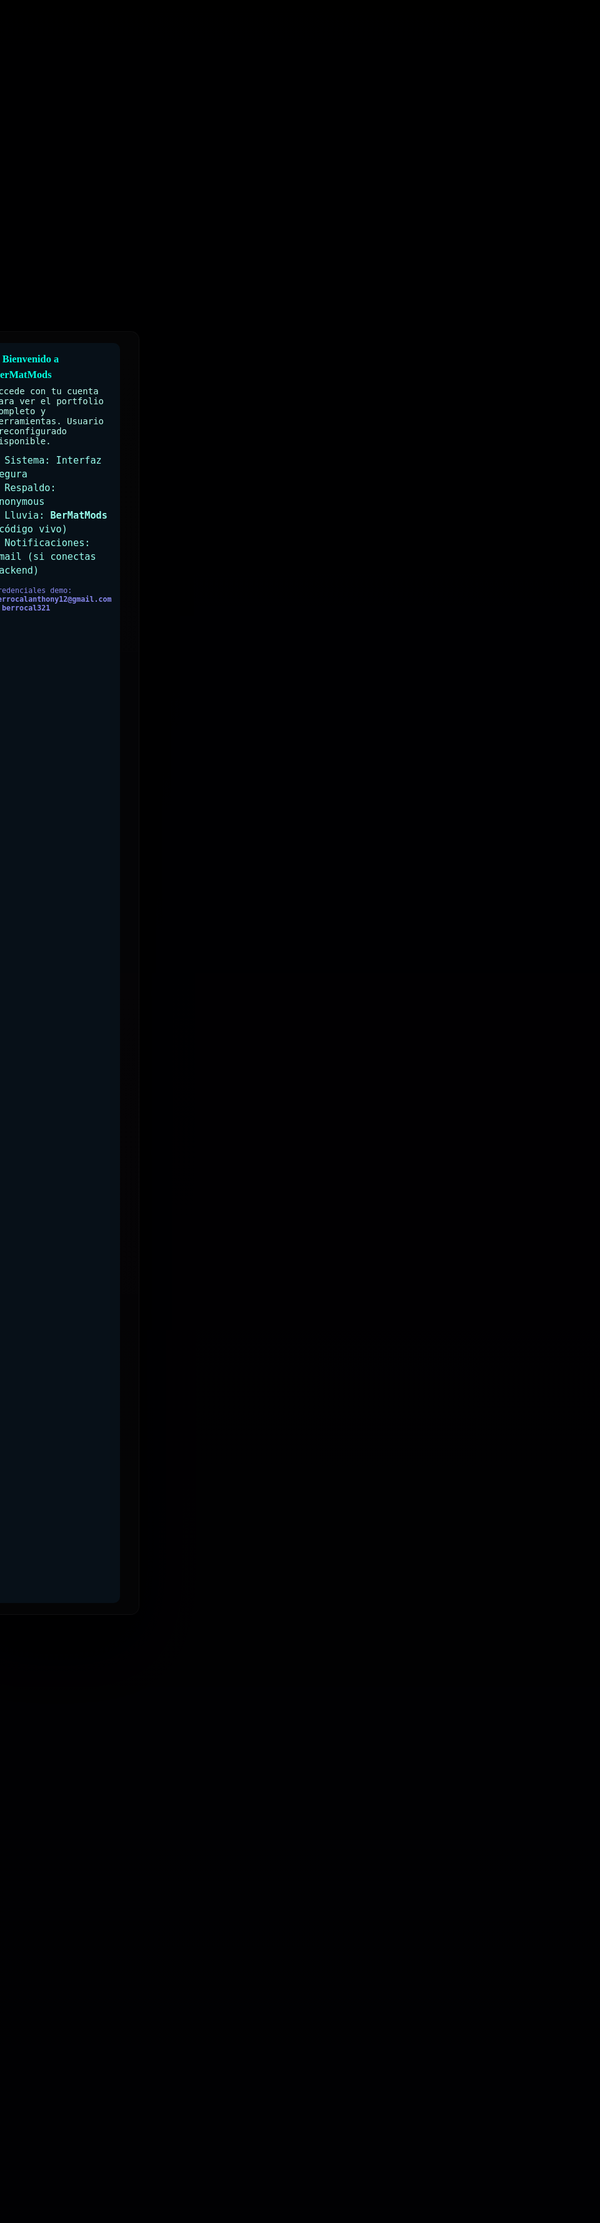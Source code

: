 <!doctype html>
<html lang="es">
<head>
  <meta charset="utf-8" />
  <meta name="viewport" content="width=device-width,initial-scale=1" />
  <title>⚡ BerMatMods • Anth'Zz Berrocal ⚡</title>
  <meta name="description" content="BerMatMods - Portfolio: bots, automatizaciones, ciberseguridad e IA.">
  <link href="https://fonts.googleapis.com/css2?family=Orbitron:wght@600;700&family=Space+Grotesk:wght@400;600&display=swap" rel="stylesheet">
  <style>
    :root{
      --bg:#05050a;
      --card:rgba(255,255,255,0.03);
      --neon:#00ffe1;
      --accent:#8a2be2;
      --muted:#9fe;
      --maxw:1150px;
      --auth-email: 'berrocalanthony12@gmail.com';
    }
    *{box-sizing:border-box}
    html,body{height:100%;margin:0;background:linear-gradient(180deg,#03030a,#0f0c29 50%,#141126 100%);color:#eaf9f9;font-family:'Space Grotesk',system-ui,Arial;}
    a{color:inherit;text-decoration:none}
    /* canvases (matrix & particles) */
    canvas{position:fixed;inset:0;z-index:0;pointer-events:none;display:block}
    /* wrapper */
    .wrap{max-width:var(--maxw);margin:28px auto;padding:18px;position:relative;z-index:3}
    /* header */
    .header{display:flex;justify-content:space-between;align-items:center;gap:12px;padding:12px 16px;border-radius:12px;background:linear-gradient(90deg, rgba(255,255,255,0.02), transparent);border:1px solid rgba(255,255,255,0.03);box-shadow:0 20px 60px rgba(0,0,0,0.65)}
    .brand{display:flex;gap:12px;align-items:center}
    .logo{font-family:'Orbitron';font-size:1.6rem;color:var(--neon);padding:8px 12px;border-radius:10px;background:linear-gradient(90deg, rgba(255,255,255,0.02), transparent)}
    .meta{font-family:'Space Grotesk';color:var(--muted);font-size:0.95rem}
    .cta-row{display:flex;gap:10px;align-items:center}
    .btn{padding:10px 14px;border-radius:10px;border:none;cursor:pointer;font-weight:700}
    .btn-primary{background:linear-gradient(90deg,var(--neon),#00bfff);color:#001}
    .btn-ghost{background:transparent;border:1px solid rgba(255,255,255,0.06);color:#e6f9f9}
    /* hero */
    .hero{display:grid;grid-template-columns:320px 1fr;gap:20px;margin-top:18px;align-items:start}
    .card{background:var(--card);padding:16px;border-radius:12px;border:1px solid rgba(255,255,255,0.03);box-shadow:0 20px 60px rgba(0,0,0,0.6)}
    .photo{width:300px;height:300px;border-radius:12px;object-fit:cover;border:3px solid rgba(0,0,0,0.35);display:block}
    .hero-title{font-family:'Orbitron';font-size:2.4rem;color:var(--neon);margin:6px 0}
    .subtitle{font-size:1.05rem;color:#dff9f8;margin-bottom:10px}
    .badge{display:inline-block;padding:8px 12px;border-radius:999px;background:linear-gradient(90deg,rgba(255,255,255,0.02),transparent);font-family:'Space Grotesk';margin:6px 6px 0 0}
    .detail{font-size:1.02rem;line-height:1.6;color:#eafdfc}
    /* sections */
    .section{margin-top:26px}
    h2{font-family:'Orbitron';font-size:1.8rem;color:var(--neon);text-align:center;margin-bottom:12px}
    .info-box{background:linear-gradient(180deg, rgba(255,255,255,0.02), rgba(255,255,255,0.01));padding:18px;border-radius:12px;border:1px solid rgba(255,255,255,0.03);box-shadow:0 10px 40px rgba(0,0,0,0.6);font-size:1.05rem}
    .grid-3{display:grid;grid-template-columns:repeat(3,1fr);gap:14px;margin-top:14px}
    .proj{padding:14px;border-radius:10px;background:linear-gradient(180deg, rgba(255,255,255,0.01),transparent);transition:transform .28s}
    .proj:hover{transform:translateY(-8px)}
    .proj h3{font-family:'Orbitron';margin:0 0 8px 0;color:var(--accent)}
    .tag{display:inline-block;background:rgba(255,255,255,0.03);padding:6px 10px;border-radius:999px;margin-right:8px;font-family:'Space Grotesk';font-size:0.9rem}
    /* socials */
    .socials{display:flex;gap:10px;flex-wrap:wrap;align-items:center}
    .socials a{display:inline-flex;align-items:center;gap:8px;padding:8px 12px;border-radius:10px;text-decoration:none;background:linear-gradient(90deg,rgba(255,255,255,0.02),transparent);border:1px solid rgba(255,255,255,0.02)}
    .socials img{width:28px;height:28px}
    /* footer */
    footer{margin-top:30px;padding:18px;text-align:center;color:#bcd}
    /* fullscreen login overlay */
    #screenLogin{position:fixed;inset:0;background:linear-gradient(180deg, rgba(0,0,0,0.95), rgba(0,0,0,0.92));z-index:999;display:flex;align-items:center;justify-content:center;padding:20px}
    #loginCard{width:100%;max-width:980px;background:linear-gradient(180deg, rgba(255,255,255,0.02), rgba(255,255,255,0.01));border-radius:14px;padding:18px;border:1px solid rgba(255,255,255,0.04);display:grid;grid-template-columns:1fr 1fr;gap:12px;box-shadow:0 50px 120px rgba(0,0,0,0.9)}
    .consoleLeft{background:#071018;padding:14px;border-radius:10px;color:#7ef9e0;font-family:'Space Grotesk', monospace;min-height:260px}
    .formRight{padding:8px;display:flex;flex-direction:column;gap:10px;align-items:stretch}
    .formRight input{padding:12px;border-radius:8px;border:none;background:rgba(255,255,255,0.03);color:#e8f9f9;font-size:1rem}
    .oauthButtons{display:flex;gap:8px}
    .smallLink{font-size:0.9rem;color:var(--neon);cursor:pointer}
    /* error animation */
    .shake{animation:shake .5s}
    @keyframes shake{0%{transform:translateX(0)}25%{transform:translateX(-8px)}50%{transform:translateX(8px)}75%{transform:translateX(-6px)}100%{transform:translateX(0)}}
    .errorText{color:#ff6b6b;font-weight:700;margin-top:6px}
    /* responsive */
    @media(max-width:940px){
      .hero{grid-template-columns:1fr}
      #loginCard{grid-template-columns:1fr;max-width:420px}
      .photo{width:240px;height:240px;margin:0 auto}
    }
  </style>
</head>
<body>
  <!-- CANVASES -->
  <canvas id="matrixCanvas"></canvas>
  <canvas id="particlesCanvas"></canvas>

  <!-- FULLSCREEN LOGIN -->
  <div id="screenLogin" role="dialog" aria-modal="true">
    <div id="loginCard" aria-label="Login Card">
      <div class="consoleLeft">
        <h3 style="font-family:Orbitron;color:var(--neon);margin:0 0 8px 0">⚡ Bienvenido a BerMatMods</h3>
        <p style="margin:6px 0;color:#bfe">Accede con tu cuenta para ver el portfolio completo y herramientas. Usuario preconfigurado disponible.</p>
        <div id="consoleLines" style="margin-top:12px;font-size:0.95rem;line-height:1.45;color:#9fe">
          <div>» Sistema: Interfaz segura</div>
          <div>» Respaldo: Anonymous</div>
          <div>» Lluvia: <strong>BerMatMods</strong> (código vivo)</div>
          <div>» Notificaciones: Gmail (si conectas backend)</div>
        </div>
        <div style="margin-top:14px">
          <small style="color:#88e">Credenciales demo: <strong>berrocalanthony12@gmail.com</strong> / <strong>berrocal321</strong></small>
        </div>
      </div>

      <div class="formRight">
        <h3 style="font-family:Orbitron;color:var(--neon);margin:0">Iniciar sesión</h3>

        <form id="authForm" autocomplete="off">
          <input id="emailField" type="email" placeholder="Correo electrónico" required>
          <input id="passField" type="password" placeholder="Contraseña" required>
          <div style="display:flex;gap:8px">
            <button type="submit" class="btn btn-primary" style="flex:1">Entrar</button>
            <button id="showRegisterBtn" type="button" class="btn btn-ghost" style="flex:1">Registrarse</button>
          </div>
        </form>

        <div id="errorBox" style="height:28px"></div>

        <div style="display:flex;justify-content:space-between;align-items:center;margin-top:8px">
          <a id="forgotBtn" class="smallLink">¿Olvidaste tu contraseña?</a>
          <div class="oauthButtons" style="margin-left:auto">
            <button class="btn" onclick="oauth('google')" style="background:linear-gradient(90deg,#ff4b2b,#ff416c);color:#fff">Google</button>
            <button class="btn" onclick="oauth('facebook')" style="background:linear-gradient(90deg,#1877f2,#4c69ba);color:#fff">Facebook</button>
          </div>
        </div>

        <small style="color:#9ee;display:block;margin-top:10px">Al iniciar sesión correctamente verás el sitio completo. (Este login es local; para producción debes integrar backend).</small>
        <div style="margin-top:8px;display:flex;gap:8px">
          <button id="enterAsGuest" class="btn btn-ghost" style="flex:1">Entrar como visitante</button>
          <a href="#mainContent" id="skipLogin" class="btn btn-ghost" style="flex:1;text-align:center">Ver demo</a>
        </div>
      </div>
    </div>
  </div>

  <!-- MAIN CONTENT -->
  <div class="wrap" id="mainContent" style="opacity:0;transform:translateY(12px);transition:all .6s ease">
    <div class="header">
      <div class="brand">
        <div class="logo">⚡ BerMatMods ⚡</div>
        <div>
          <div class="meta">Anth'Zz Berrocal — Líder & Desarrollador</div>
          <div class="meta">Andahuaylas · Perú · Respaldo: <strong style="color:var(--neon)">Anonymous</strong></div>
        </div>
      </div>
      <div class="cta-row">
        <button class="btn btn-primary" id="openLoginAgain">Iniciar sesión</button>
        <a class="btn btn-ghost" href="https://wa.me/51937556459?text=%2AHola%20AnthZz%20Berrocal%2C%20quiero%20m%C3%A1s%20informaci%C3%B3n%20sobre%20tus%20servicios%2A" target="_blank">📲 Consultar por WhatsApp</a>
      </div>
    </div>

    <main class="hero">
      <aside class="card">
        <img class="photo" src="https://i.postimg.cc/bvST5wCV/Mag-Pic-20250501-185936660-3.jpg" alt="AnthZz Berrocal">
        <div style="text-align:center;margin-top:12px">
          <div class="badge">Creador: <strong>Anth'Zz Berrocal</strong></div>
          <div class="badge">Alias: <strong>⚡BerMatMods🔥</strong></div>
          <div class="badge">Contacto: <strong>+51 937 556 459</strong></div>
        </div>
      </aside>

      <section class="card">
        <h1 class="hero-title" style="margin-bottom:6px">⚡ BerMatMods • Anth'Zz Berrocal</h1>
        <p class="subtitle">Desarrollo de bots, automatizaciones, IA aplicada y soluciones de ciberseguridad con interfaces visuales y experiencia en Termux.</p>

        <div class="detail">
          <p><strong>Resumen profesional:</strong> Desarrollo bots para WhatsApp con IA integrada, automatización de tareas, creación de interfaces visuales, y consultoría en seguridad aplicada. Trabajo con Node.js, Python y Termux, creando soluciones desmontables y personalizadas para clientes.</p>

          <p style="margin-top:10px"><strong>Tareas y especialidades:</strong></p>
          <ul style="line-height:1.6">
            <li>⚙️ Bots WhatsApp (Termux & WhatsApp MD): comandos, menús, juegos, stickers y moderación.</li>
            <li>🤖 Integración IA: respuestas naturales, aprendizaje básico y adaptación de tono.</li>
            <li>🔐 Ciberseguridad aplicada: auditorías básicas, buenas prácticas y protección de datos.</li>
            <li>🔧 Automatización: scripts en Python/Node, backups, sincronización y tareas programadas.</li>
            <li>🎨 Experiencias visuales: banners, TTS, animaciones y presentaciones interactivas.</li>
          </ul>
        </div>

        <div style="margin-top:14px;display:flex;gap:10px;flex-wrap:wrap">
          <div class="badge">Node.js</div>
          <div class="badge">Python</div>
          <div class="badge">Termux</div>
          <div class="badge">GitHub</div>
          <div class="badge">TTS / Audio</div>
        </div>

        <div style="margin-top:18px;display:flex;gap:10px;align-items:center">
          <a class="btn btn-primary" href="https://wa.me/51937556459?text=%2AHola%20AnthZz%20Berrocal%2C%20quiero%20m%C3%A1s%20informaci%C3%B3n%20sobre%20tus%20servicios%2A" target="_blank">📲 Consultar por WhatsApp</a>
          <button id="viewProjectsBtn" class="btn btn-ghost">Ver proyectos</button>
          <div style="margin-left:auto" class="socials">
            <a href="https://github.com/BerMatMods" target="_blank"><img src="https://cdn-icons-png.flaticon.com/512/733/733553.png" alt="GitHub"> GitHub</a>
            <a href="https://www.instagram.com/king_berrocal" target="_blank"><img src="https://cdn-icons-png.flaticon.com/512/733/733558.png" alt="IG"> Instagram</a>
            <a href="https://www.tiktok.com/@tuningcar321" target="_blank"><img src="https://cdn-icons-png.flaticon.com/512/3046/3046121.png" alt="TT"> TikTok</a>
          </div>
        </div>
      </section>
    </main>

    <!-- projects -->
    <section class="section" id="projectsSection">
      <h2>Proyectos destacados</h2>
      <div class="grid-3">
        <div class="proj card">
          <h3>⚡ BerMat-Bot MD</h3>
          <p>Bot completo para WhatsApp con IA, juegos, stickers, comandos avanzados y personalización por .BerMat</p>
          <div style="margin-top:10px"><span class="tag">WhatsApp</span><span class="tag">Termux</span><span class="tag">Node.js</span></div>
        </div>
        <div class="proj card">
          <h3>🧠 F.A.M.A</h3>
          <p>Plataforma de IA ligera para asistentes, con aprendizaje contextual y módulos personalizables.</p>
          <div style="margin-top:10px"><span class="tag">IA</span><span class="tag">Integración</span></div>
        </div>
        <div class="proj card">
          <h3>📲 Clonador Estético</h3>
          <p>Interfaz para demostraciones y pruebas con efectos, TTS y mensajes simulados (uso legítimo y demostrativo).</p>
          <div style="margin-top:10px"><span class="tag">UI</span><span class="tag">TTS</span></div>
        </div>

        <div class="proj card">
          <h3>🎮 Juegos & Utilidades</h3>
          <p>Tres en Raya, Ahorcado, generadores de stickers y utilidades de moderación.</p>
          <div style="margin-top:10px"><span class="tag">Juegos</span><span class="tag">Stickers</span></div>
        </div>

        <div class="proj card">
          <h3>🌐 Presentaciones Web</h3>
          <p>Landing pages y presentaciones con animaciones y branding personalizado.</p>
          <div style="margin-top:10px"><span class="tag">HTML</span><span class="tag">CSS</span></div>
        </div>

        <div class="proj card">
          <h3>🛠 Servicios Técnicos</h3>
          <p>Consultoría, despliegue, soporte y documentación para proyectos de automatización y bots.</p>
          <div style="margin-top:10px"><span class="tag">Soporte</span><span class="tag">Deploy</span></div>
        </div>
      </div>
    </section>

    <!-- contact -->
    <section class="section">
      <h2>Contacto y redes</h2>
      <div class="info-box">
        <p class="detail">WhatsApp: <strong>+51 937 556 459</strong> — Usa el botón para enviar un mensaje prellenado y recibir respuesta rápida.</p>
        <div style="margin-top:12px" class="socials">
          <a href="https://wa.me/51937556459?text=%2AHola%20AnthZz%20Berrocal%2C%20vengo%20desde%20tu%20web%2A" target="_blank"><img src="https://cdn-icons-png.flaticon.com/512/733/733585.png" alt="WA"> WhatsApp</a>
          <a href="https://github.com/BerMatMods" target="_blank"><img src="https://cdn-icons-png.flaticon.com/512/733/733553.png" alt="GH"> GitHub</a>
          <a href="https://www.instagram.com/king_berrocal" target="_blank"><img src="https://cdn-icons-png.flaticon.com/512/733/733558.png" alt="IG"> Instagram</a>
        </div>
      </div>
    </section>

    <footer>
      © 2025 ⚡ BerMatMods ⚡ | Desarrollado por Anth'Zz Berrocal
    </footer>
  </div>

  <script>
    /****************************
     * Matrix (letras "BerMatMods")
     ****************************/
    const matrixCanvas = document.getElementById('matrixCanvas');
    const mctx = matrixCanvas.getContext('2d');
    const letters = 'BerMatMods'.split(''); // <-- here are the letters used in the rain
    let fontSize = 22;
    let columns = 0;
    const drops = [];

    function resizeMatrix() {
      matrixCanvas.width = innerWidth;
      matrixCanvas.height = innerHeight;
      fontSize = (innerWidth < 940) ? 16 : 22; // responsive size
      columns = Math.floor(matrixCanvas.width / fontSize);
      drops.length = 0;
      for (let i = 0; i < columns; i++) drops[i] = Math.floor(Math.random() * 20);
      mctx.font = fontSize + 'px Orbitron, monospace';
      mctx.textBaseline = 'top';
    }
    resizeMatrix();
    window.addEventListener('resize', resizeMatrix);

    function drawMatrix() {
      // translucent bg for fade effect
      mctx.fillStyle = 'rgba(0, 0, 0, 0.05)';
      mctx.fillRect(0, 0, matrixCanvas.width, matrixCanvas.height);

      for (let i = 0; i < drops.length; i++) {
        const text = letters[Math.floor(Math.random() * letters.length)];
        const x = i * fontSize;
        const y = drops[i] * fontSize;

        // head brighter occasionally
        if (Math.random() > 0.92) {
          mctx.fillStyle = '#bfffd5';
          mctx.fillText(text, x, y - fontSize * 0.2);
        }

        // normal letter color with slight randomness for parpadeo
        mctx.fillStyle = (Math.random() > 0.86) ? '#aaffaa' : '#00ff88';
        mctx.fillText(text, x, y);

        // update drop
        if (y > matrixCanvas.height && Math.random() > 0.975) {
          drops[i] = 0;
        }
        drops[i]++;
      }

      requestAnimationFrame(drawMatrix);
    }
    drawMatrix();

    /***********************
     * Particles (background)
     ***********************/
    const pCanvas = document.getElementById('particlesCanvas');
    const pctx = pCanvas.getContext('2d');
    let parts = [];
    function resizeParts(){
      pCanvas.width = innerWidth;
      pCanvas.height = innerHeight;
      parts = [];
      const count = Math.floor(Math.max(60, innerWidth / 12));
      for (let i = 0; i < count; i++) {
        parts.push({
          x: Math.random() * innerWidth,
          y: Math.random() * innerHeight,
          r: Math.random() * 1.8 + 0.6,
          vx: Math.random() * 0.8 - 0.4,
          vy: Math.random() * 0.6 - 0.3,
          a: Math.random() * 0.6 + 0.1
        });
      }
    }
    resizeParts();
    window.addEventListener('resize', resizeParts);

    function animateParts(){
      pctx.clearRect(0,0,pCanvas.width,pCanvas.height);
      for (const p of parts) {
        p.x += p.vx; p.y += p.vy;
        if (p.x < 0) p.x = pCanvas.width;
        if (p.x > pCanvas.width) p.x = 0;
        if (p.y < 0) p.y = pCanvas.height;
        if (p.y > pCanvas.height) p.y = 0;
        pctx.beginPath();
        pctx.fillStyle = 'rgba(0,255,225,' + p.a + ')';
        pctx.arc(p.x, p.y, p.r, 0, Math.PI * 2);
        pctx.fill();
      }
      requestAnimationFrame(animateParts);
    }
    animateParts();

    /***************************
     * Login (client-side)
     ***************************/
    const screenLogin = document.getElementById('screenLogin');
    const authForm = document.getElementById('authForm');
    const emailField = document.getElementById('emailField');
    const passField = document.getElementById('passField');
    const errorBox = document.getElementById('errorBox');
    const enterAsGuest = document.getElementById('enterAsGuest');
    const skipLogin = document.getElementById('skipLogin');
    const openLoginAgain = document.getElementById('openLoginAgain');
    const viewProjectsBtn = document.getElementById('viewProjectsBtn');
    const mainContent = document.getElementById('mainContent');

    // credentials requested by user
    const VALID_EMAIL = 'berrocalanthony12@gmail.com';
    const VALID_PASS = 'berrocal321';

    function showError(msg){
      errorBox.innerHTML = '<div class="errorText">' + msg + '</div>';
      // shake effect
      const card = document.getElementById('loginCard');
      card.classList.remove('shake');
      // reflow to restart animation
      void card.offsetWidth;
      card.classList.add('shake');
      setTimeout(()=>{ card.classList.remove('shake'); }, 600);
    }

    authForm.addEventListener('submit', (e)=>{
      e.preventDefault();
      const email = emailField.value.trim();
      const pass = passField.value;
      if(email ===
